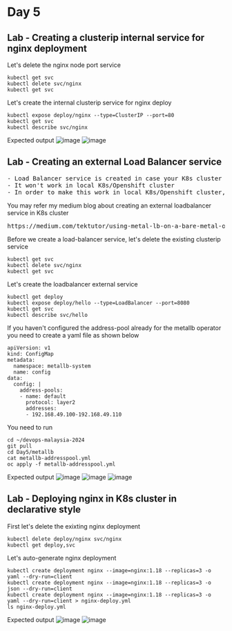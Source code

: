 # Day 5

## Lab - Creating a clusterip internal service for nginx deployment

Let's delete the nginx node port service
```
kubectl get svc
kubectl delete svc/nginx
kubectl get svc
```

Let's create the internal clusterip service for nginx deploy
```
kubectl expose deploy/nginx --type=ClusterIP --port=80
kubectl get svc
kubectl describe svc/nginx
```

Expected output
![image](https://github.com/tektutor/devops-malaysia-2024/assets/12674043/148ee3c4-8f92-4b2f-a920-44c9fc08a9ea)
![image](https://github.com/tektutor/devops-malaysia-2024/assets/12674043/5758b037-2915-4c7a-8656-6ac49d730566)


## Lab - Creating an external Load Balancer service
<pre>
- Load Balancer service is created in case your K8s cluster is running in a public cloud like AWS, Azure, GCP, etct.,
- It won't work in local K8s/Openshift cluster
- In order to make this work in local K8s/Openshift cluster, we need install something called metallb load balancer
</pre>

You may refer my medium blog about creating an external loadbalancer service in K8s cluster
<pre>
https://medium.com/tektutor/using-metal-lb-on-a-bare-metal-onprem-kubernetes-setup-6d036af1d20c  
</pre>

Before we create a load-balancer service, let's delete the existing clusterip service
```
kubectl get svc
kubectl delete svc/nginx
kubectl get svc
```

Let's create the loadbalancer external service
```
kubectl get deploy
kubectl expose deploy/hello --type=LoadBalancer --port=8080
kubectl get svc
kubectl describe svc/hello
```

If you haven't configured the address-pool already for the metallb operator you need to create a yaml file as shown below
```
apiVersion: v1
kind: ConfigMap
metadata:
  namespace: metallb-system
  name: config
data:
  config: |
    address-pools:
    - name: default
      protocol: layer2
      addresses:
      - 192.168.49.100-192.168.49.110
```

You need to run 
```
cd ~/devops-malaysia-2024
git pull
cd Day5/metallb
cat metallb-addresspool.yml
oc apply -f metallb-addresspool.yml
```

Expected output
![image](https://github.com/tektutor/devops-malaysia-2024/assets/12674043/b3eab98b-3f76-40ea-a866-1456e3b0a139)
![image](https://github.com/tektutor/devops-malaysia-2024/assets/12674043/5ea56818-6849-4af2-8316-a5d4c54cf3ae)
![image](https://github.com/tektutor/devops-malaysia-2024/assets/12674043/60c660a9-c529-4dae-8f44-8c07ae96fbc2)


## Lab - Deploying nginx in K8s cluster in declarative style

First let's delete the exixting nginx deployment
```
kubectl delete deploy/nginx svc/nginx
kubectl get deploy,svc
```


Let's auto-generate nginx deployment
```
kubectl create deployment nginx --image=nginx:1.18 --replicas=3 -o yaml --dry-run=client
kubectl create deployment nginx --image=nginx:1.18 --replicas=3 -o json --dry-run=client
kubectl create deployment nginx --image=nginx:1.18 --replicas=3 -o yaml --dry-run=client > nginx-deploy.yml
ls nginx-deploy.yml
```

Expected output
![image](https://github.com/tektutor/devops-malaysia-2024/assets/12674043/e4945cb4-86b3-4a81-aaf2-a02f94f37b19)
![image](https://github.com/tektutor/devops-malaysia-2024/assets/12674043/c5e7f3a8-dbdf-461b-9543-828a64b86d76)

